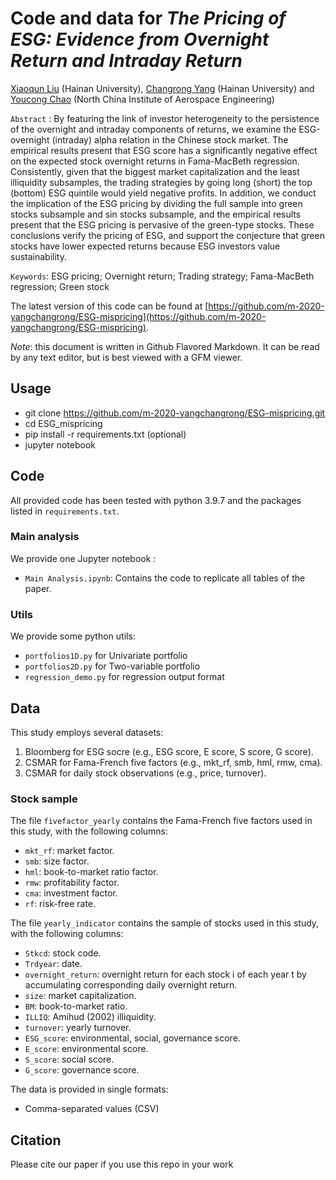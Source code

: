 # Code and data for *The Pricing of ESG: Evidence from Overnight Return and Intraday Return*

[Xiaoqun Liu](https://github.com/LiuFinance) (Hainan University), 
[Changrong Yang](https://github.com/m-2020-yangchangrong) (Hainan University) and 
[Youcong Chao](https://) (North China Institute of Aerospace Engineering)

`Abstract` : By featuring the link of investor heterogeneity to the persistence of the 
overnight and intraday components of returns, we examine the ESG-overnight (intraday) 
alpha relation in the Chinese stock market. The empirical results present that ESG score 
has a significantly negative effect on the expected stock overnight returns in 
Fama-MacBeth regression. Consistently, given that the biggest market capitalization and 
the least illiquidity subsamples, the trading strategies by going long (short) the top (bottom) 
ESG quintile would yield negative profits. In addition, we conduct the implication of the 
ESG pricing by dividing the full sample into green stocks subsample and sin stocks subsample, 
and the empirical results present that the ESG pricing is pervasive of the green-type stocks. 
These conclusions verify the pricing of ESG, and support the conjecture that green stocks 
have lower expected returns because ESG investors value sustainability.

`Keywords`: ESG pricing; Overnight return; Trading strategy; Fama-MacBeth regression; Green stock

The latest version of this code can be found at [https://github.com/m-2020-yangchangrong/ESG-mispricing](https://github.com/m-2020-yangchangrong/ESG-mispricing).

*Note*: this document is written in Github Flavored Markdown. It can be read by any text editor, but is best viewed with a GFM viewer.



## Usage

- git clone https://github.com/m-2020-yangchangrong/ESG-mispricing.git
- cd ESG_mispricing
- pip install -r requirements.txt (optional)
- jupyter notebook

## Code

All provided code has been tested with python 3.9.7 and the packages listed in `requirements.txt`.

### Main analysis

We provide one Jupyter notebook :

- `Main Analysis.ipynb`: Contains the code to replicate all tables of the paper.

### Utils

We provide some python utils:

- `portfolios1D.py` for Univariate portfolio 
- `portfolios2D.py` for Two-variable portfolio
- `regression_demo.py` for regression output format

## Data

This study employs several datasets:
1. Bloomberg for ESG socre (e.g., ESG score, E score, S score, G score).
2. CSMAR for Fama-French five factors (e.g., mkt_rf, smb, hml, rmw, cma).
3. CSMAR for daily stock observations (e.g., price, turnover).

### Stock sample

The file `fivefactor_yearly` contains the Fama-French five factors used in this study, with the following columns:
- `mkt_rf`: market factor.
- `smb`: size factor.
- `hml`: book-to-market ratio factor.
- `rmw`: profitability factor.
- `cma`: investment factor.
- `rf`: risk-free rate.

The file `yearly_indicator` contains the sample of stocks used in this study, with the following columns:
- `Stkcd`: stock code.
- `Trdyear`: date.
- `overnight_return`: overnight return for each stock i of each year t by accumulating corresponding daily overnight return.
- `size`: market capitalization.
- `BM`: book-to-market ratio.
- `ILLIQ`: Amihud (2002) illiquidity.
- `turnover`: yearly turnover.
- `ESG_score`:  environmental, social, governance score.
- `E_score`: environmental score.
- `S_score`: social score.
- `G_score`: governance score.

The data is provided in single formats:
- Comma-separated values (CSV)

## Citation

Please cite our paper if you use this repo in your work
